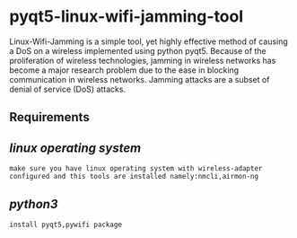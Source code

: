 # pyqt5-linux-wifi-jamming-tool
Linux-Wifi-Jamming is a simple tool, yet highly effective method of causing a DoS on a wireless implemented using python pyqt5.
Because of the proliferation of wireless technologies, jamming in wireless networks has become a major research problem due to the ease in blocking communication
in wireless networks. Jamming attacks are a subset of denial of service (DoS) attacks.

**Requirements**
---
*linux operating system*
---
`make sure you have linux operating system with wireless-adapter configured and this tools are installed namely:nmcli,airmon-ng`

*python3*
---
`install pyqt5,pywifi package`
